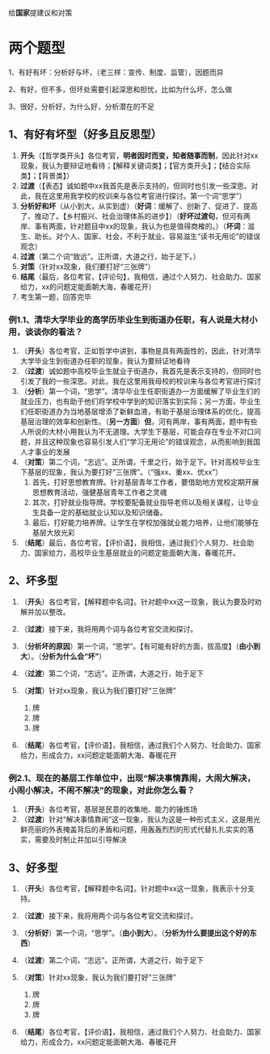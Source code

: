 给**国家**提建议和对策



# 两个题型

1、有好有坏：分析好与坏，（老三样：宣传、制度、监管），因题而异

2、有好，但不多，但坏处需要引起深思和担忧，比如为什么坏，怎么做

3、很好，分析好，为什么好，分析潜在的不足

## 1、有好有坏型（好多且反思型）

1. **开头**（【哲学类开头】各位考官，**明者因时而变，知者随事而制**，因此针对xx现象，我认为要辩证地看待；【解释关键词类】；【官方类开头】；【结合实际类】；【背景类】）
2. **过渡**（【表态】诚如题中xx我首先是表示支持的，但同时也引发一些深思。对此，我在这里用我学校的校训来与各位考官进行探讨。第一个词“思学”）
3. **分析好和坏**（从小到大，从实到虚）（**好词**：缓解了、创新了、促进了、提高了、推动了。【乡村振兴、社会治理体系的进步】）（**好坏过渡句**，但河有两岸、事有两面，针对题目中xx的现象，我认为也是值得商榷的。）（**坏词**：滋生、助长。对个人、国家、社会，不利于就业、容易滋生“读书无用论”的错误观念）
4. **过渡**（第二个词“致远”。正所谓，大道之行，始于足下。）
5. **对策**（针对xx现象，我们要打好“三张牌”）
6. **结尾**（最后，各位考官，【评论句】，我相信，通过个人努力、社会助力、国家给力，xx的问题定能面朝大海，春暖花开）
7. 考生第一题，回答完毕

### 例1.1、清华大学毕业的高学历毕业生到街道办任职，有人说是大材小用，谈谈你的看法？

1. （**开头**）各位考官，正如哲学中讲到，事物是具有两面性的，因此，针对清华大学毕业生到街道办任职的现象，我认为要辩证地看待
2. （**过渡**）诚如题中高校毕业生就业于街道办，我首先是表示支持的，但同时也引发了我的一些深思。对此，我在这里用我母校的校训来与各位考官进行探讨
3. （**分析**）第一个词，“思学”。清华毕业生任职街道办一方面缓解了毕业生们的就业压力，也有助于他们将学校中学到的知识落实到实际；另一方面，毕业生们任职街道办为当地基层增添了新鲜血液，有助于基层治理体系的优化，提高基层治理的效率和创新性。（**另一方面**）**但**，河有两岸，事有两面，题中有些人所说的大材小用我认为不无道理。大学生下基层，可能会存在专业不对口问题，并且这种现象也容易引发人们“学习无用论”的错误观念，从而影响到我国人才事业的发展
4. （**对策**）第二个词，“志远”。正所谓，千里之行，始于足下。针对高校毕业生下基层的现象，我认为要打好“三张牌”。（“强xx、重xx、优xx”）
   1. 首先，打好思想教育牌。针对基层青年工作者，要借助地方党校定期开展思想教育活动，强健基层青年工作者之灵魂
   2. 其次，打好就业指导牌。学校要配备就业指导老师以及相关课程，让毕业生具备一定的基础就业认知以及知识储备。
   3. 最后，打好能力培养牌。让学生在学校加强就业能力培养，让他们能够在基层大放光彩
5. （**结尾**）最后，各位考官，【评价语】，我相信，通过我们个人努力、社会助力、国家给力，高校毕业生基层就业的问题定能面朝大海，春暖花开。

## 2、坏多型

1. （**开头**）各位考官，【解释题中名词】。针对题中xx这一现象，我认为要及时劝解并加以整改。
2. （**过渡**）接下来，我将用两个词与各位考官交流和探讨。
3. （**分析坏的原因**）第一个词，“思学”。【有可能有好的方面，拔高度】（**由小到大**）。（**分析为什么会“坏”**）
4. （**过渡**）第二个词，“志远”。正所谓，大道之行，始于足下
5. （**对策**）针对xx现象，我认为我们要打好“三张牌”
   1. 牌
   2. 牌
   3. 牌

6. （**结尾**）各位考官，【评价语】，我相信，通过我们个人努力、社会助力、国家给力，形成合力，xx问题定能面朝大海、春暖花开



### 例2.1、现在的基层工作单位中，出现“解决事情靠闹，大闹大解决，小闹小解决，不闹不解决”的现象，对此你怎么看？

1. （**开头**）各位考官，基层是民意的收集地、能力的锤炼场
2. （**过渡**）针对“解决事情靠闹”这一现象，我认为这是一种形式主义，这是用光鲜亮丽的外表掩盖背后的矛盾和问题，用轰轰烈烈的形式代替扎扎实实的落实，需要及时制止并加以引导解决

## 3、好多型

1. （**开头**）各位考官，【解释题中名词】。针对题中xx这一现象，我表示十分支持。
2. （**过渡**）接下来，我将用两个词与各位考官交流和探讨。
3. （**分析好**）第一个词，“思学”。（**由小到大**）。（**分析为什么要提出这个好的东西**）
4. （**过渡**）第二个词，“志远”。正所谓，大道之行，始于足下
5. （**对策**）针对xx现象，我认为我们要打好“三张牌”
   1. 牌
   2. 牌
   3. 牌

6. （**结尾**）各位考官，【评价语】，我相信，通过我们个人努力、社会助力、国家给力，形成合力，xx问题定能面朝大海、春暖花开